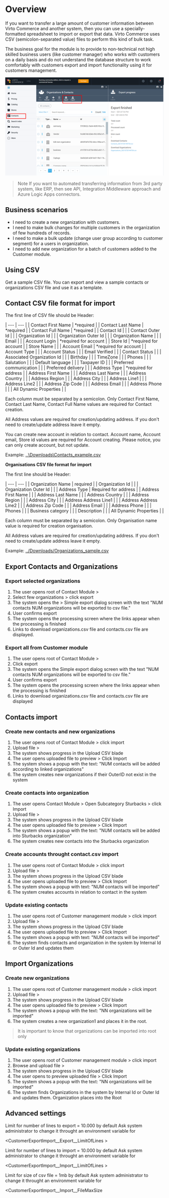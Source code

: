 # Overview

If you want to transfer a large amount of customer information between Virto Commerce and another system, then you can use a specially-formatted spreadsheet to import or export that data. Virto Commerce uses CSV (semicolon-separated value) files to perform this kind of bulk task.

The business goal for the module is to provide to non-technical not high skilled business users (like customer manager) who works with customers on a daily basis and do not understand the database structure to work comfortably with customers export and import functionality using it for customers management.

![Screenshot_4](media/Screenshot4.png)

> Note If you want to automated transferring information from 3rd party system, like ERP, then see API, Integration Middleware approach and Azure Logic Apps connectors.

## Business scenarios

- I need to create a new organization with customers.
- I need to make bulk changes for multiple customers in the organization of few hundreds of records.
- I need to make a bulk update (change user group according to customer segment) for a users in organization.
- I need to add new organization for a batch of customers added to the Customer module.

## Using CSV

Get a sample CSV file.
You can export and view a sample contacts or organizations CSV file and use it as a template.

## Contact CSV file format for import

The first line of CSV file should be Header:

| --- | --- |
| Contact First Name |  \*required |
| Contact Last Name |   \*required |
| Contact Full Name |   \*required |
| Contact Id |   |
| Contact Outer Id |   |
| Organization Id |   |
| Organization Outer Id |   |
| Organization Name |   |
| Email | |
| Account Login |  \*required for account |
| Store Id |  \*required for account |
| Store Name |   |
| Account Email |  \*required for account |
| Account Type |   |
| Account Status |   |
| Email Verified |   |
| Contact Status |   |
| Associated Organization Id |   |
| Birthday |   |
| TimeZone |   |
| Phones |   |
| Salutation |   |
| Default language |   |
| Taxpayer ID |   |
| Preferred communication |   |
| Preferred delivery |   |
| Address Type |  \*required for address |
| Address First Name |   |
| Address Last Name |   |
| Address Country |   |
| Address Region |   |
| Address City |   |
| Address Line1 |   |
| Address Line2 |   |
| Address Zip Code |   |
| Address Email |   |
| Address Phone |   |
| All Dynamic Properties | |


Each column must be separated by a semicolon. Only Contact First Name, Contact Last Name, Contact Full Name values are required for Contact creation.

All Address values are required for creation/updating address. If you don't need to create/update address leave it empty.

You can create new account in relation to contact. Account name, Account email, Store id values are required for Account creating. Please notice, you can only create account, but not update.

Example: [..\Downloads\Contacts\_example.csv](/C:%5CUsers%5C79787%5CDownloads%5CContacts_example.csv)

**Organisations CSV file format for import**

The first line should be Header:

| --- | --- |
| Organization Name |  required |
| Organization Id |   |
| Organization Outer Id |   |
| Address Type |  Required for address |
| Address First Name |   |
| Address Last Name |   |
| Address Country |   |
| Address Region |   |
| Address City |   |
| Address Address Line1 |   |
| Address Address Line2 |   |
| Address Zip Code |   |
| Address Email |   |
| Address Phone |   |
| Phones |   |
| Business category |   |
| Description |   |
| All Dynamic Properties | |

Each column must be separated by a semicolon. Only Organisation name value is required for creation organisation.

All Address values are required for creation/updating address. If you don't need to create/update address leave it empty.


Example: [../Downloads/Organizations\_sample.csv](/C:%5CUsers%5C79787%5CDownloads%5COrganizations_sample.csv)

## Export Contacts and Organizations

### Export selected organizations

1. The user opens root of Contact Module >
2. Select few organizations > click export
3. The system opens the > Simple export dialog screen with the text "NUM contacts NUM organizations will be exported to csv file."
4. User confirms export
5. The system opens the processing screen where the links appear when the processing is finished
6. Links to download organizations.csv file and contacts.csv file are displayed.

### Export all from Customer module

1. The user opens root of Contact Module >
2. Click export
3. The system opens the Simple export dialog screen with the text "NUM contacts NUM organizations will be exported to csv file."
4. User confirms export
5. The system opens the processing screen where the links appear when the processing is finished
6. Links to download organizations.csv file and contacts.csv file are displayed

## Contacts import

### Create new contacts and new organizations

1. The user opens root of Contact Module > click import
2. Upload file >
3. The system shows progress in the Upload CSV blade
4. The user opens uploaded file to preview > Click Import
5. The system shows a popup with the text: "NUM contacts will be added according to linked organizations"
6. The system creates new organizations if their OuterID not exist in the system

### Create contacts into organization

1. The user opens Contact Module > Open Subcategory Sturbacks > click Import
2. Upload file >
3. The system shows progress in the Upload CSV blade
4. The user opens uploaded file to preview > Click Import
5. The system shows a popup with the text: "NUM contacts will be added into Sturbacks organization"
6. The system creates new contacts into the Sturbacks organization

### Create accounts throught contact.csv import

1. The user opens root of Contact Module > click import
2. Upload file >
3. The system shows progress in the Upload CSV blade
4. The user opens uploaded file to preview > Click Import
5. The system shows a popup with text: "NUM contacts will be imported"
6. The system creates accounts in relation to contact in the system

### Update existing contacts

1. The user opens root of Customer management module > click import
2. Upload file >
3. The system shows progress in the Upload CSV blade
4. The user opens uploaded file to preview > Click Import
5. The system shows a popup with text: "NUM contacts will be imported"
6. The system finds contacts and organization in the system by Internal Id or Outer Id and updates them

## Import Organizations

### Create new organizations

1. The user opens root of Customer management module > click import
2. Upload file >
3. The system shows progress in the Upload CSV blade
4. The user opens uploaded file to preview > Click Import
5. The system shows a popup with the text: "NN organizations will be imported"
6. The system creates a new organization1 and places it in the root.

> It is important to know that organizations can be imported into root only

### Update existing organizations

1. The user opens root of Customer management module > click import
2. Browse and upload file >
3. The system shows progress in the Upload CSV blade
4. The user opens to preview uploaded file > Click Import
5. The system shows a popup with the text: "NN organizations will be imported"
6. The system finds Organizations in the system by Internal Id or Outer Id and updates them. Organization places into the Root

## Advanced settings

Limit for number of lines to export = 10.000 by default Ask system administrator to change it throught an environment variable for

<CustomerExportImport__Export__LimitOfLines >

Limit for number of lines to import = 10.000 by default Ask system administrator to change it throught an environment variable for

<CustomerExportImport__Import__LimitOfLines >

Limit for size of csv file = 1mb by default Ask system administrator to change it throught an environment variable for

<CustomerExportImport__Import__FileMaxSize
